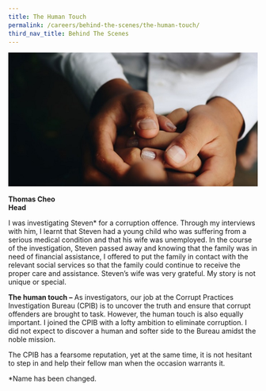 ```yaml
---
title: The Human Touch
permalink: /careers/behind-the-scenes/the-human-touch/
third_nav_title: Behind The Scenes
---
```


<img src="/images/careers_human-touch.jpg" alt="a game of chess">

**Thomas Cheo**<br>
**Head**

I was investigating Steven* for a corruption offence. Through my interviews with him, I learnt that Steven had a young child who was suffering from a serious medical condition and that his wife was unemployed.  In the course of the investigation, Steven passed away and knowing that the family was in need of financial assistance, I offered to put the family in contact with the relevant social services so that the family could continue to receive the proper care and assistance. Steven’s wife was very grateful. My story is not unique or special.

**The human touch –** As investigators, our job at the Corrupt Practices Investigation Bureau (CPIB) is to uncover the truth and ensure that corrupt offenders are brought to task. However, the human touch is also equally important. I joined the CPIB with a lofty ambition to eliminate corruption. I did not expect to discover a human and softer side to the Bureau amidst the noble mission.

The CPIB has a fearsome reputation, yet at the same time, it is not hesitant to step in and help their fellow man when the occasion warrants it. 

*Name has been changed.
